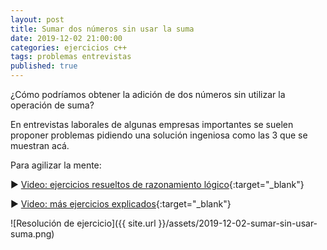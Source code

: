 ```yaml
---
layout: post
title: Sumar dos números sin usar la suma
date: 2019-12-02 21:00:00
categories: ejercicios c++
tags: problemas entrevistas
published: true
---
```


¿Cómo podríamos obtener la adición de dos números sin utilizar la operación de suma?

En entrevistas laborales de algunas empresas importantes se suelen proponer problemas pidiendo una solución ingeniosa como las 3 que se muestran acá.

Para agilizar la mente:

▶️ [Video: ejercicios resueltos de razonamiento lógico](https://youtu.be/wv1VFXgZbV0){:target="_blank"}

▶️ [Video: más ejercicios explicados](https://youtu.be/DqXFtylWI10){:target="_blank"}

![Resolución de ejercicio]({{ site.url }}/assets/2019-12-02-sumar-sin-usar-suma.png)
